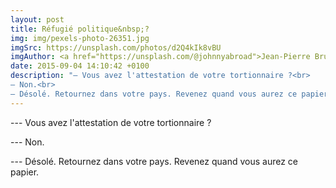 ```yaml
---
layout: post
title: Réfugié politique&nbsp;?
img: img/pexels-photo-26351.jpg
imgSrc: https://unsplash.com/photos/d2Q4kIk8vBU
imgAuthor: <a href="https://unsplash.com/@johnnyabroad">Jean-Pierre Brungs</a>
date: 2015-09-04 14:10:42 +0100
description: "— Vous avez l'attestation de votre tortionnaire ?<br>
— Non.<br>
— Désolé. Retournez dans votre pays. Revenez quand vous aurez ce papier."
---
```


--- Vous avez l'attestation de votre tortionnaire ?

--- Non.

--- Désolé. Retournez dans votre pays. Revenez quand vous aurez ce papier.
